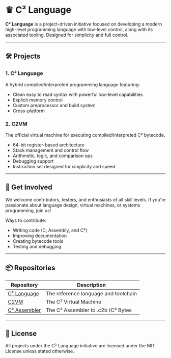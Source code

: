 # ♛ C² Language

**C² Language** is a project-driven initiative focused on developing a modern high-level programming language with low-level control, along with its associated tooling. Designed for simplicity and full control.

---

## 🛠️ Projects

### 1. C² Language

A hybrid compiled/interpreted programming language featuring:

* Clean easy to read syntax with powerful low-level capabilities
* Explicit memory control
* Custom preprocessor and build system
* Cross-platform

### 2. C2VM

The official virtual machine for executing compiled/interpreted C² bytecode.

* 64-bit register-based architecture
* Stack management and control flow
* Arithmetic, logic, and comparison ops
* Debugging support
* Instruction set designed for simplicity and speed

---

## 🤝 Get Involved

We welcome contributors, testers, and enthusiasts of all skill levels. If you're passionate about language design, virtual machines, or systems programming, join us!

Ways to contribute:

* Writing code (C, Assembly, and C²)
* Improving documentation
* Creating bytecode tools
* Testing and debugging

---

## 📦 Repositories

| Repository                                             | Description                          |
| ------------------------------------------------------ | ------------------------------------ |
| [C² Language](https://github.com/C2-Lang/c2)           | The reference language and toolchain |
| [C2VM](https://github.com/C2-Lang/c2vm)                | The C² Virtual Machine               |
| [C² Assembler](https://github.com/C2-Lang/c2asm)       | The C² Assembler to .c2b (C² Bytes   |

---

## 📄 License

All projects under the C² Language initiative are licensed under the MIT License unless stated otherwise.
